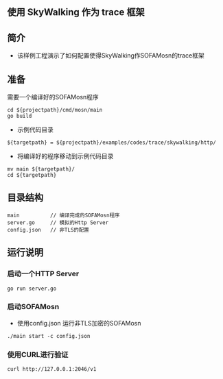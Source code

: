 ## 使用 SkyWalking 作为 trace 框架

## 简介

+ 该样例工程演示了如何配置使得SkyWalking作SOFAMosn的trace框架

## 准备

需要一个编译好的SOFAMosn程序
```
cd ${projectpath}/cmd/mosn/main
go build
```

+ 示例代码目录

```
${targetpath} = ${projectpath}/examples/codes/trace/skywalking/http/
```

+ 将编译好的程序移动到示例代码目录

```
mv main ${targetpath}/
cd ${targetpath}
```


## 目录结构

```
main          // 编译完成的SOFAMosn程序
server.go     // 模拟的Http Server
config.json   // 非TLS的配置
```

## 运行说明

### 启动一个HTTP Server

```
go run server.go
```

### 启动SOFAMosn

+ 使用config.json 运行非TLS加密的SOFAMosn

```
./main start -c config.json
```

### 使用CURL进行验证

```
curl http://127.0.0.1:2046/v1
```
